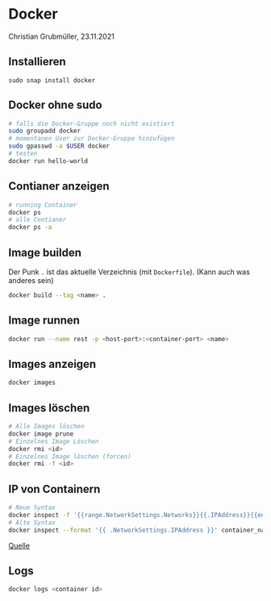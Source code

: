 # Docker

Christian Grubmüller, 23.11.2021

## Installieren

```shell
sudo snap install docker
```

## Docker ohne sudo

```bash
# falls die Docker-Gruppe noch nicht existiert
sudo groupadd docker
# momentanen User zur Docker-Gruppe hinzufügen
sudo gpasswd -a $USER docker
# testen
docker run hello-world
```

## Contianer anzeigen

```bash
# running Container
docker ps
# alle Contianer 
docker ps -a
```

## Image builden

Der Punk `.` ist das aktuelle Verzeichnis (mit `Dockerfile`). (Kann auch was anderes sein)

```bash
docker build --tag <name> .
```

## Image runnen

```bash
docker run --name rest -p <host-port>:<container-port> <name>
```

## Images anzeigen

```bash
docker images
```

## Images löschen

```bash
# Alle Images löschen
docker image prune
# Einzelnes Image Löschen
docker rmi <id>
# Einzelnes Image löschen (forcen)
docker rmi -f <id>
```

## IP von Containern

```bash
# Neue Syntax
docker inspect -f '{{range.NetworkSettings.Networks}}{{.IPAddress}}{{end}}' <container_name_or_id>
# Alte Syntax
docker inspect --format '{{ .NetworkSettings.IPAddress }}' container_name_or_id
```

[Quelle](https://stackoverflow.com/questions/17157721/how-to-get-a-docker-containers-ip-address-from-the-host)

## Logs

```bash
docker logs <container id>
```

